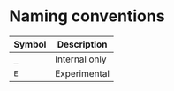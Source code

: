 # Naming conventions

| Symbol |  Description  |
|--------|---------------|
|  `_`   | Internal only |
|  `E`   | Experimental  |